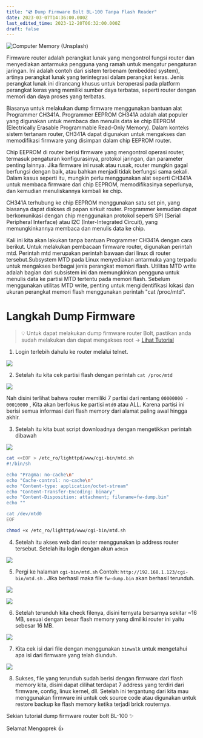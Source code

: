 ```yaml
---
title: "💿 Dump Firmware Bolt BL-100 Tanpa Flash Reader"
date: 2023-03-07T14:36:00.000Z
last_edited_time: 2023-12-20T06:32:00.000Z
draft: false
---
```


![Computer Memory (Unsplash)](https://radito.vercel.app/773e2f6694aa4b0b3c44ee8db3ba3341cff41671689199eadf2a4013a960d00b/68747470733a2f2f7777772e64726f70626f782e636f6d2f732f3033313379677967737465303171332f623735316438323561643435386665323532633063306466653837343432313838643534343362373531373763336636386464333539633138613266653632362e6a70673f646c3d30267261773d31)


Firmware router adalah perangkat lunak yang mengontrol fungsi router dan menyediakan antarmuka pengguna yang ramah untuk mengatur pengaturan jaringan. Ini adalah contoh dari sistem terbenam (embedded system), artinya perangkat lunak yang terintegrasi dalam perangkat keras. Jenis perangkat lunak ini dirancang khusus untuk beroperasi pada platform perangkat keras yang memiliki sumber daya terbatas, seperti router dengan memori dan daya proses yang terbatas.


Biasanya untuk melakukan dump firmware menggunakan bantuan alat Programmer CH341A. Programmer EEPROM CH341A adalah alat populer yang digunakan untuk membaca dan menulis data ke chip EEPROM (Electrically Erasable Programmable Read-Only Memory). Dalam konteks sistem tertanam router, CH341A dapat digunakan untuk mengakses dan memodifikasi firmware yang disimpan dalam chip EEPROM router.


Chip EEPROM di router berisi firmware yang mengontrol operasi router, termasuk pengaturan konfigurasinya, protokol jaringan, dan parameter penting lainnya. Jika firmware ini rusak atau rusak, router mungkin gagal berfungsi dengan baik, atau bahkan menjadi tidak berfungsi sama sekali. Dalam kasus seperti itu, mungkin perlu menggunakan alat seperti CH341A untuk membaca firmware dari chip EEPROM, memodifikasinya seperlunya, dan kemudian menuliskannya kembali ke chip.


CH341A terhubung ke chip EEPROM menggunakan satu set pin, yang biasanya dapat diakses di papan sirkuit router. Programmer kemudian dapat berkomunikasi dengan chip menggunakan protokol seperti SPI (Serial Peripheral Interface) atau I2C (Inter-Integrated Circuit), yang memungkinkannya membaca dan menulis data ke chip.


Kali ini kita akan lakukan tanpa bantuan Programmer CH341A dengan cara berikut. Untuk melakukan pembacaan firmware router, digunakan perintah mtd. Perintah mtd merupakan perintah bawaan dari linux di router tersebut.Subsystem MTD pada Linux menyediakan antarmuka yang terpadu untuk mengakses berbagai jenis perangkat memori flash. Utilitas MTD write adalah bagian dari subsistem ini dan memungkinkan pengguna untuk menulis data ke partisi MTD tertentu pada memori flash. Sebelum menggunakan utilitas MTD write, penting untuk mengidentifikasi lokasi dan ukuran perangkat memori flash menggunakan perintah "cat /proc/mtd".


# Langkah Dump Firmware


> 💡 Untuk dapat melakukan dump firmware router Bolt, pastikan anda sudah melakukan dan dapat mengakses root → [Lihat Tutorial](https://radito.github.io/posts/25149034-6a06-4629-b657-5d42dac4a9b2/)


1. Login terlebih dahulu ke router melalui telnet.


![](https://radito.vercel.app/84a45322281e9793be9200465d9ad0aa686a30df57472143d58aa5b92fa6d014/68747470733a2f2f7777772e64726f70626f782e636f6d2f73636c2f66692f6a3034776538636a3061656162366d73386f3635662f656539653135663365663332346631643539613562373564306632636163383737393561373030383866383031613139643963643065376633666631613834352e706e673f726c6b65793d75776f66356a3063303877303374636b71303862697776356826646c3d30267261773d31)


2. Setelah itu kita cek partisi flash dengan perintah `cat /proc/mtd`


![](https://radito.vercel.app/b86925ec838d834cfe9d45e5c48094b29235678f97342b46072caaf8cf3ee806/68747470733a2f2f7777772e64726f70626f782e636f6d2f73636c2f66692f6d7764386e6969706f7a30643276366961727865712f663238663166376565313865663837356364373835383030623930313634386232303934343630623661343938363166353235326161353035316531323635372e706e673f726c6b65793d6d33786938323163343266746434386b6f327479673762647226646c3d30267261773d31)


Nah disini terlihat bahwa router memiliki 7 partisi dari rentang `00000000 - 00010000` , Kita akan berfokus ke partisi `mtd0` atau ALL.  Karena partisi ini berisi semua informasi dari flash memory dari alamat paling awal hingga akhir.


3. Setelah itu kita buat script downloadnya dengan mengetikkan perintah dibawah


![](https://radito.vercel.app/382573f23b178561102980903ec48daf3cb8a596fb5cec3bde98fda5b87f8680/68747470733a2f2f7777772e64726f70626f782e636f6d2f73636c2f66692f3674766573766334323438663878737179377a6d692f373936613766303139613863316137363039646133633661643837666261613265303863653464383238333639633331383439626564373330376337363162662e706e673f726c6b65793d67396b36336437316f706e6a3035317769383735326578757726646c3d30267261773d31)


```bash
cat <<EOF > /etc_ro/lighttpd/www/cgi-bin/mtd.sh
#!/bin/sh

echo "Pragma: no-cache\n"
echo "Cache-control: no-cache\n"
echo "Content-type: application/octet-stream"
echo "Content-Transfer-Encoding: binary"
echo "Content-Disposition: attachment; filename=fw-dump.bin"
echo ""

cat /dev/mtd0
EOF

chmod +x /etc_ro/lighttpd/www/cgi-bin/mtd.sh
```


4. Setelah itu akses web dari router menggunakan ip address router tersebut. Setelah itu login dengan akun `admin`


![](https://radito.vercel.app/359f0cc5bc2385b306994bce3c7f7b5b06ef8cb2aba569bfbc0b82867a375fcf/68747470733a2f2f7777772e64726f70626f782e636f6d2f73636c2f66692f3862367568636a76337778766b35793939726761682f336661653832326361616238666237656163303431346537373931323633386563666137366662633739323130386138333034376237643134326535646263392e706e673f726c6b65793d7836696f617270303374666131677665307a6571656871373126646c3d30267261773d31)


5. Pergi ke halaman `cgi-bin/mtd.sh` Contoh: `http://192.168.1.123/cgi-bin/mtd.sh` . Jika berhasil maka file `fw-dump.bin` akan berhasil terunduh.


![](https://radito.vercel.app/7a32fac8972dce0a93458aa22d11f0e06d2972e687534d3919ad9fdb9d0ed9c5/68747470733a2f2f7777772e64726f70626f782e636f6d2f73636c2f66692f61767664357634676b6d366a6c37733730333130732f636439623036616131663465633336303439653864656266326364646363323539623534343437313634636235303735663366316163633635313235666633332e706e673f726c6b65793d6d707132683375677566756e627a77667a6e3574716b33393326646c3d30267261773d31)


![](https://radito.vercel.app/aa21bdd7f2d23a6418a6f65d1c33d7362255643c2d23113218fea765f2f9f958/68747470733a2f2f7777772e64726f70626f782e636f6d2f73636c2f66692f6735716167676f797a70726333686a39666c6f66722f653861356335306465376533643063323530303131626366623230626666343833343235633165376536633564306563323062373933626265326162383837362e706e673f726c6b65793d7a336f3167366773776a623038697367767a35747369346f6c26646c3d30267261773d31)


6. Setelah terunduh kita check filenya, disini ternyata bersarnya sekitar ~16 MB, sesuai dengan besar flash memory yang dimiliki router ini yaitu sebesar 16 MB.


![](https://radito.vercel.app/1b013a42c2d0904d8a8afd811f491477878e2f78a897056c6bcef82dd161f62e/68747470733a2f2f7777772e64726f70626f782e636f6d2f73636c2f66692f6a743468797430733877336e7479306f787162336d2f333933656132326232396636633530393762323161366165316231636461393239633435316439646563616566613039626133663165363863303264303363662e706e673f726c6b65793d777670633878676c387769387632753561686d687a6e66667626646c3d30267261773d31)


7. Kita cek isi dari file dengan menggunakan `binwalk` untuk mengetahui apa isi dari firmware yang telah diunduh.


![](https://radito.vercel.app/af2cc760b3d5cf6c906fefcad9e3193c06faafa6814cfe69b951cce3b3c13718/68747470733a2f2f7777772e64726f70626f782e636f6d2f73636c2f66692f717366647633706278786730646d7a396a35686e352f663439386262333164636366653930313133663766616538343430323163313135656262306264356637616136353838366238343566613731373533303730352e706e673f726c6b65793d30353330613479706e38316d7671667a7469777667326e746d26646c3d30267261773d31)


8. Sukses, file yang terunduh sudah berisi dengan firmware dari flash memory kita, disini dapat dilihat terdapat 7 address yang terdiri dari firmware, config, linux kernel, dll. Setelah ini tergantung dari kita mau menggunakan firmware ini untuk cek source code atau digunakan untuk restore backup ke flash memory ketika terjadi brick routernya.


Sekian tutorial dump firmware router bolt BL-100 ✨


Selamat Mengoprek 👍

